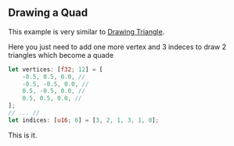 ## Drawing a Quad
This example is very similar to [Drawing Triangle](drawing-triangle).

Here you just need to add one more vertex and 3 indeces to draw 2 triangles which become a quade

```rust
let vertices: [f32; 12] = [
    -0.5, 0.5, 0.0, //
    -0.5, -0.5, 0.0, //
    0.5, -0.5, 0.0, //
    0.5, 0.5, 0.0, //
];
// ... //
let indices: [u16; 6] = [3, 2, 1, 3, 1, 0];
```

This is it.